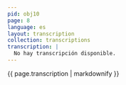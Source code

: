 ```yaml
---
pid: obj10
page: 8
language: es
layout: transcription
collection: transcriptions
transcription: |
  No hay transcripción disponible.
---
```


{{ page.transcription | markdownify }}

